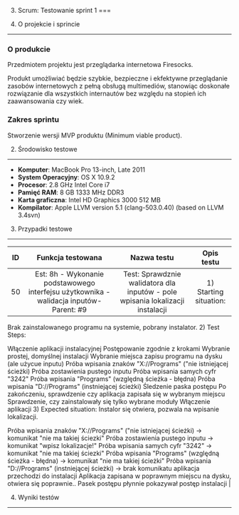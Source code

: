 3. Scrum: Testowanie sprint 1
===

1. O projekcie i sprincie
---

### O produkcie

Przedmiotem projektu jest przeglądarka internetowa Firesocks.

Produkt umożliwiać będzie szybkie, bezpieczne i ekfektywne przeglądanie zasobów internetowych z pełną obsługą multimediów, stanowiąc doskonałe rozwiązanie dla wszystkich internautów bez względu na stopień ich zaawansowania czy wiek.

### Zakres sprintu

Stworzenie wersji MVP produktu (Minimum viable product).

2. Środowisko testowe
---

* **Komputer**: MacBook Pro 13-inch, Late 2011
* **System Operacyjny**: OS X 10.9.2
* **Procesor**: 2.8 GHz Intel Core i7
* **Pamięć RAM**: 8 GB 1333 MHz DDR3
* **Karta graficzna**: Intel HD Graphics 3000 512 MB
* **Kompilator**: Apple LLVM version 5.1 (clang-503.0.40) (based on LLVM 3.4svn)

3. Przypadki testowe
---

| ID        | Funkcja testowana           | Nazwa testu  | Opis testu |
| :------------:|:-------------:| :-----:| :-----:| 
| 50   | Est: 8h - Wykonanie podstawowego interfejsu użytkownika - walidacja inputów- Parent: #9  | Test: Sprawdznie walidatora dla inputów - pole wpisania lokalizacji instalacji | 1) Starting situation:
Brak zainstalowanego programu na systemie, pobrany instalator.
2) Test Steps:

Włączenie aplikacji instalacyjnej
Postępowanie zgodnie z krokami
Wybranie prostej, domyślnej instalacji
Wybranie miejsca zapisu programu na dysku (ale użycue inputu)
Próba wpisania znaków "X://Programs" ("nie istniejącej ścieżki)
Próba zostawienia pustego inputu
Próba wpisania samych cyfr "3242"
Próba wpisania "Programs" (względną ścieżka - błędna)
Próba wpisania "D://Programs" (instniejącej ścieżki)
Śledzenie paska postępu
Po zakończeniu, sprawdzenie czy aplikacja zapisała się w wybranym miejscu
Sprawdzenie, czy zainstalowały się tylko wybrane moduły
Włączenie aplikacji
3) Expected situation:
Instalor się otwiera, pozwala na wpisanie lokalizacji.

Próba wpisania znaków "X://Programs" ("nie istniejącej ścieżki) -> komunikat "nie ma takiej ściezki"
Próba zostawienia pustego inputu -> komunikat "wpisz lokalizacje!"
Próba wpisania samych cyfr "3242" -> komunikat "nie ma takiej ściezki"
Próba wpisania "Programs" (względną ścieżka - błędna) -> komunikat "nie ma takiej ścieżki"
Próba wpisania "D://Programs" (instniejącej ścieżki) -> brak komunikatu aplikacja przechodzi do instalacji Aplikacja zapisana w poprawnym miejscu na dysku, otwiera się poprawnie.. Pasek postępu płynnie pokazywał postęp instalacji |

4. Wyniki testów
---
